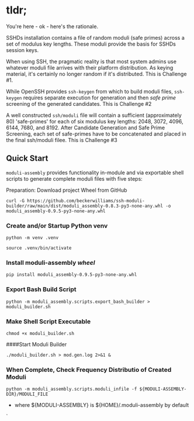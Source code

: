 # tldr;

You're here - ok - here's the rationale.

SSHDs installation contains a file of random moduli (safe primes) across a set of modulus key lengths.
These moduli provide the basis for SSHDs session keys.

When using SSH, the pragmatic reality is that most system admins use whatever moduli file 
arrives with their platform distribution. As  keying material, it's certainly no longer random if it's distributed.
This is Challenge #1.

While OpenSSH provides `ssh-keygen` from which to build moduli files,
`ssh-keygen` requires separate execution for generation and then _safe prime_
screening of the generated candidates.
This is Challenge #2

A well constructed `ssh/moduli` file will contain a sufficient (approximately 80) 
'safe-primes' for each of six modulus key lengths: 2048, 3072, 4096, 6144, 7680, and 8192.
After Candidate Generation and Safe Prime Screening, each set of safe-primes have to be concatenated and placed in the final ssh/moduli filee.
This is Challenge #3


## Quick Start
`moduli-assembly` provides functionality in-module and via exportable shell scripts to generate complete moduli files with
five steps:

Preparation: Download project Wheel from GitHub

`curl -G
https://github.com/beckerwilliams/ssh-moduli-builder/raw/main/dist/moduli_assembly-0.8.3-py3-none-any.whl
-o moduli_assembly-0.9.5-py3-none-any.whl`

### Create and/or Startup Python venv

`python -m venv .venv`

`source .venv/bin/activate`

### Install moduli-assembly _wheel_

`pip install moduli_assembly-0.9.5-py3-none-any.whl`

### Export Bash Build Script

`python -m moduli_assembly.scripts.export_bash_builder > moduli_builder.sh`

### Make Shell Script Executable

`chmod +x moduli_builder.sh`

####Start Moduli Builder

`./moduli_builder.sh > mod.gen.log 2>&1 &`

### When Complete, Check Frequency Distributio of Created Moduli

`python -m moduli_assembly.scripts.moduli_infile -f ${MODULI-ASSEMBLY-DIR}/MODULI_FILE`

- where ${MODULI-ASSEMBLY} is ${HOME}/.moduli-assembly by default

`





